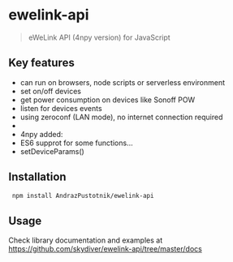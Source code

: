 # ewelink-api
> eWeLink API (4npy version) for JavaScript


## Key features
* can run on browsers, node scripts or serverless environment
* set on/off devices
* get power consumption on devices like Sonoff POW
* listen for devices events
* using zeroconf (LAN mode), no internet connection required
*
* 4npy added:
* ES6 supprot for some functions...
* setDeviceParams()


## Installation
```sh
 npm install AndrazPustotnik/ewelink-api
```


## Usage
Check library documentation and examples at https://github.com/skydiver/ewelink-api/tree/master/docs